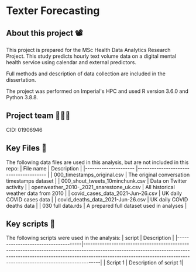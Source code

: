# Texter Forecasting

## About this project 📽️
This project is prepared for the MSc Health Data Analytics Research Project. This study predicts hourly text volume data on a digital mental health service using calendar and external predictors.

Full methods and description of data collection are included in the dissertation.

The project was performed on Imperial's HPC and used R version 3.6.0 and Python 3.8.8.

## Project team 🧑‍🤝‍🧑
CID: 01906946

## Key Files 📂

The following data files are used in this analysis, but are not included in this repo:
  | File name           			| Description                           	|
  |---------------------			|---------------------------------------	|
  | 000_timestamps_original.csv 		| The original conversation timestamps dataset 	|
  | 000_shout_tweets_10minchunk.csv 		| Data on Twitter activity 			| 
  | openweather_2010-_2021_snarestone_uk.csv 	| All historical weather data from 2010 	| 
  | covid_cases_data_2021-Jun-26.csv 		| UK daily COVID cases data 			| 
  | covid_deaths_data_2021-Jun-26.csv 		| UK daily COVID deaths data 			| 
  | 030 full data.rds 				| A prepared full dataset used in analyses 	| 
  
  ## Key scripts 📜

The following scripts were used in the analysis:
| script                            | Description                                                                                                                                                                                                                                     |
|-------------------------------------|-------------------------------------------------------------------------------------------------------------------------------------------------------------------------------------------------------------------------------------------------|
| Script 1 | Description of script 1|
